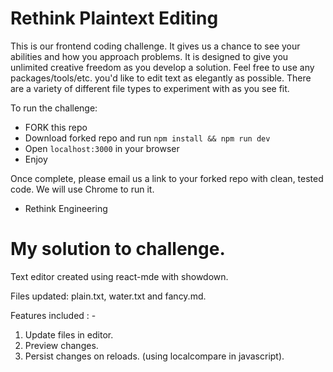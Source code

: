 # Rethink Plaintext Editing

This is our frontend coding challenge. It gives us a chance to see your abilities and how you approach problems. It is designed to give you unlimited creative freedom as you develop a solution. Feel free to use any packages/tools/etc. you'd like to edit text as elegantly as possible. There are a variety of different file types to experiment with as you see fit.

To run the challenge:

- FORK this repo
- Download forked repo and run `npm install && npm run dev`
- Open `localhost:3000` in your browser
- Enjoy

Once complete, please email us a link to your forked repo with clean, tested code. We will use Chrome to run it.

- Rethink Engineering


# My solution to challenge.

Text editor created using react-mde with showdown.

Files updated: plain.txt, water.txt and fancy.md.

Features included : -

1) Update files in editor.
2) Preview changes.
3) Persist changes on reloads. (using localcompare in javascript).
